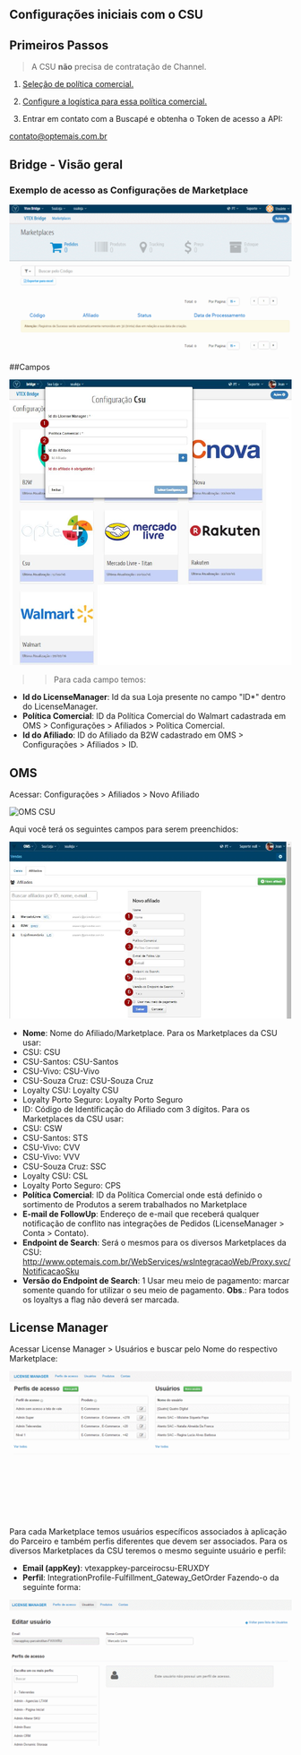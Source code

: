 ## Configurações iniciais com o CSU

## Primeiros Passos

> A CSU **não** precisa de contratação de Channel.

1. [Seleção de política comercial.](http://help.vtex.com/hc/pt-br/articles/214166227)

2. [Configure a logística para essa política comercial.](http://help.vtex.com/hc/pt-br/articles/214166667-Atualiza%C3%A7%C3%A3o-de-estoque)

3. Entrar em contato com a Buscapé e obtenha o Token de acesso a API:

 contato@optemais.com.br

## Bridge - Visão geral

### Exemplo de acesso as Configurações de Marketplace

![Config CSU](Marketplace_Config.gif)

##Campos

![Config CSU](CSU.png)

>>Para cada campo temos:

* **Id do LicenseManager**: Id da sua Loja presente no campo "ID*" dentro do LicenseManager.
* **Política Comercial**: ID da Política Comercial do Walmart cadastrada em OMS > Configurações > Afiliados > Política Comercial.
* **Id do Afiliado**: ID do Afiliado da B2W cadastrado em OMS > Configurações > Afiliados > ID.

## OMS

Acessar: Configurações > Afiliados > Novo Afiliado

![OMS CSU](rakuten_novo_afiliado.gif)

Aqui você terá os seguintes campos para serem preenchidos:

![OMSCAMPOS CSU](Configuracoes_iniciais_CSU.jpg)

* **Nome**: Nome do Afiliado/Marketplace. Para os Marketplaces da CSU usar:
* CSU: CSU
* CSU-Santos: CSU-Santos
* CSU-Vivo: CSU-Vivo
* CSU-Souza Cruz: CSU-Souza Cruz
* Loyalty CSU: Loyalty CSU
* Loyalty Porto Seguro: Loyalty Porto Seguro
* ID: Código de Identificação do Afiliado com 3 dígitos. Para os Marketplaces da CSU usar:
* CSU: CSW
* CSU-Santos: STS
* CSU-Vivo: CVV
* CSU-Vivo: VVV
* CSU-Souza Cruz: SSC
* Loyalty CSU: CSL
* Loyalty Porto Seguro: CPS
* **Política Comercial**: ID da Política Comercial onde está definido o sortimento de Produtos a serem trabalhados no Marketplace
* **E-mail de FollowUp**: Endereço de e-mail que receberá qualquer notificação de conflito nas integrações de Pedidos (LicenseManager > Conta > Contato).
* **Endpoint de Search**: Será o mesmos para os diversos Marketplaces da CSU: http://www.optemais.com.br/WebServices/wsIntegracaoWeb/Proxy.svc/NotificacaoSku
* **Versão do Endpoint de Search**: 1
Usar meu meio de pagamento: marcar somente quando for utilizar o seu meio de pagamento. **Obs**.: Para todos os loyaltys a flag não deverá ser marcada.


## License Manager

Acessar License Manager > Usuários e buscar pelo Nome do respectivo Marketplace:

![LICENSEMANAGER CSU](image06.gif)

Para cada Marketplace temos usuários específicos associados à aplicação do Parceiro e também perfis diferentes que devem ser associados. Para os diversos Marketplaces da CSU teremos o mesmo seguinte usuário e perfil:

* **Email (appKey)**: vtexappkey-parceirocsu-ERUXDY
* **Perfil**: IntegrationProfile-Fulfillment_Gateway_GetOrder
Fazendo-o da seguinte forma:

![LICENSEMANAGER2 CSU](image02.gif)
